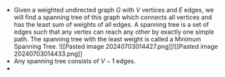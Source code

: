 - Given a weighted undirected graph $G$ with $V$ vertices and $E$ edges, we will find a spanning tree of this graph which connects all vertices and has the least sum of weights of all edges. A spanning tree is a set of edges such that any vertex can reach any other by exactly one simple path. The spanning tree with the least weight is called a Minimum Spanning Tree.
![[Pasted image 20240703014427.png]]![[Pasted image 20240703014433.png]]
- Any spanning tree consists of $V-1$ edges.
- 